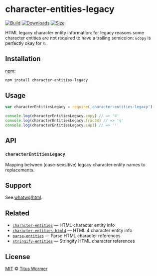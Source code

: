 # character-entities-legacy

[![Build][build-badge]][build]
[![Downloads][downloads-badge]][downloads]
[![Size][size-badge]][size]

HTML legacy character entity information: for legacy reasons some
character entities are not required to have a trailing semicolon:
`&copy` is perfectly okay for `©`.

## Installation

[npm][]:

```bash
npm install character-entities-legacy
```

## Usage

```js
var characterEntitiesLegacy = require('character-entities-legacy')

console.log(characterEntitiesLegacy.copy) // => '©'
console.log(characterEntitiesLegacy.frac34) // => '¾'
console.log(characterEntitiesLegacy.sup1) // => '¹'
```

## API

### `characterEntitiesLegacy`

Mapping between (case-sensitive) legacy character entity names to
replacements.

## Support

See [whatwg/html][html].

## Related

*   [`character-entities`](https://github.com/wooorm/character-entities)
    — HTML character entity info
*   [`character-entities-html4`](https://github.com/wooorm/character-entities-html4)
    — HTML 4 character entity info
*   [`parse-entities`](https://github.com/wooorm/parse-entities)
    — Parse HTML character references
*   [`stringify-entities`](https://github.com/wooorm/stringify-entities)
    — Stringify HTML character references

## License

[MIT][license] © [Titus Wormer][author]

<!-- Definitions -->

[build-badge]: https://img.shields.io/travis/wooorm/character-entities-legacy.svg

[build]: https://travis-ci.org/wooorm/character-entities-legacy

[downloads-badge]: https://img.shields.io/npm/dm/character-entities-legacy.svg

[downloads]: https://www.npmjs.com/package/character-entities-legacy

[size-badge]: https://img.shields.io/bundlephobia/minzip/character-entities-legacy.svg

[size]: https://bundlephobia.com/result?p=character-entities-legacy

[npm]: https://docs.npmjs.com/cli/install

[license]: license

[author]: https://wooorm.com

[html]: https://raw.githubusercontent.com/whatwg/html/master/json-entities-legacy.inc
